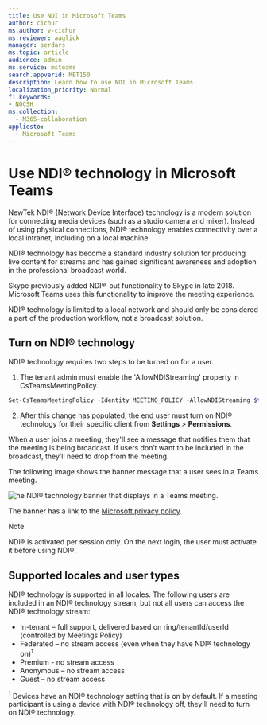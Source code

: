 ```yaml
---
title: Use NDI in Microsoft Teams
author: cichur
ms.author: v-cichur
ms.reviewer: aaglick
manager: serdars
ms.topic: article
audience: admin
ms.service: msteams
search.appverid: MET150
description: Learn how to use NDI in Microsoft Teams.
localization_priority: Normal
f1.keywords:
- NOCSH
ms.collection: 
  - M365-collaboration
appliesto: 
  - Microsoft Teams
---
```


# Use NDI® technology in Microsoft Teams

 NewTek NDI® (Network Device Interface) technology is a modern solution for connecting media devices (such as a studio camera and mixer). Instead of using physical connections, NDI® technology enables connectivity over a local intranet, including on a local machine.

NDI® technology has become a standard industry solution for producing live content for streams and has gained significant awareness and adoption in the professional broadcast world.

Skype previously added NDI®-out functionality to Skype in late 2018. Microsoft Teams uses this functionality to improve the meeting experience.

NDI® technology is limited to a local network and should only be considered a part of the production workflow, not a broadcast solution.

## Turn on NDI® technology

NDI® technology requires two steps to be turned on for a user.

1. The tenant admin must enable the 'AllowNDIStreaming' property in CsTeamsMeetingPolicy.

```PowerShell
Set-CsTeamsMeetingPolicy -Identity MEETING_POLICY -AllowNDIStreaming $true
```

2. After this change has populated, the end user must turn on NDI® technology for their specific client from **Settings** > **Permissions**.

When a user joins a meeting, they'll see a message that notifies them that the meeting is being broadcast. If users don’t want to be included in the broadcast, they’ll need to drop from the meeting.

The following image shows the banner message that a user sees in a Teams meeting.

![he NDI® technology banner that displays in a Teams meeting.](media/NDI-disclosure.png)

The banner has a link to the [Microsoft privacy policy](https://aka.ms/teamsprivacy).

> [!NOTE]
> NDI® is activated per session only. On the next login, the user must activate it before using NDI®.

## Supported locales and user types

NDI® technology is supported in all locales. The following users are included in an NDI® technology stream, but not all users can access the NDI® technology stream:

- In-tenant – full support, delivered based on ring/tenantId/userId (controlled by Meetings Policy)
- Federated – no stream access (even when they have NDI® technology on)<sup>1</sup>
- Premium - no stream access
- Anonymous – no stream access
- Guest – no stream access  

<sup>1</sup> Devices have an NDI® technology setting that is on by default. If a meeting participant is using a device with NDI® technology off, they'll need to turn on NDI® technology.
